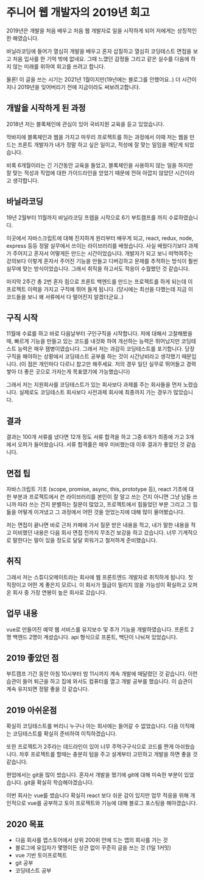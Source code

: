 # 주니어 웹 개발자의 2019년 회고

2019년은 개발을 처음 배우고 처음 웹 개발자로 일을 시작하게 되어 저에게는 상징적인 한 해였습니다.

바닐라코딩에 들어가 열심히 개발을 배우고 혼자 삽질하고 열심히 코딩테스트 면접을 보고 처음 입사를 한 기억 밖에 없네요. 그때 느꼈던 감정들 그리고 같은 실수를 다음에 하지 않는 미래를 위하여 회고를 쓰려고 합니다.

물론! 이 글을 쓰는 시기는 2021년 1월이지만(19년에는 블로그를 안했어요..) 더 시간이 지나 2019년을 잊어버리기 전에 지금이라도 써보려고합니다.

## 개발을 시작하게 된 과정

2018년 저는 블록체인에 관심이 있어 국비지원 교육을 듣고 있었습니다.

막바지에 블록체인과 웹을 가지고 마무리 프로젝트를 하는 과정에서 이때 저는 웹을 만드는 프론트 개발자가 내가 정말 하고 싶은 일이고, 적성에 잘 맞는 일임을 깨닫게 되었습니다.

비록 6개월이라는 긴 기간동안 교육을 들었고, 블록체인을 사용하지 않는 일을 하지만 잘 맞는 적성과 직업에 대한 가이드라인을 얻었기 때문에 전혀 아깝지 않았던 시간이라고 생각합니다.

## 바닐라코딩

19년 2월부터 11월까지 바닐라코딩 프렙을 시작으로 6기 부트캠프를 까지 수료하였습니다.

이곳에서 자바스크립트에 대해 진지하게 원리부터 배우게 되고, react, redux, node, express 등등 정말 실무에서 쓰이는 라이브러리를 배웠습니다. 사실 배웠다기보다 과제가 주어지고 혼자서 어떻게든 만드는 시간이었습니다. 개발자가 되고 보니 떠먹여주는 강의보다 이렇게 혼자서 주어진 기능을 만들고 디버깅하고 문제를 추적하는 방식이 훨씬 실무에 맞는 방식이었습니다. 그래서 취직을 하고서도 적응이 수월했던 것 같습니다.

마지막 2주간 총 2번 혼자 힘으로 프론트 백엔드를 만드는 프로젝트를 하게 되는데 이 프로젝트 이력을 가지고 구직에 뛰어 들게 됩니다. (댱시에는 최선을 다했는데 지금 이 코드들을 보니 왜 서류에서 다 떨어진지 알겠더군요..)

## 구직 시작

11월에 수료를 하고 바로 다음날부터 구인구직을 시작합니다. 저에 대해서 고찰해봤을때, 빠르게 기능을 만들고 있는 코드를 내것화 하여 개선하는 능력은 뛰어났지만 코딩테스트 능력은 매우 잼병이였습니다. 그래서 저는 과감히 코딩테스트를 포기합니다. 당장 구직을 해야하는 상황에서 코딩테스트 공부를 하는 것이 시간낭비라고 생각했기 때문입니다. (이 점은 개인마다 다르니 참고만 해주세요. 저의 경우 일단 실무로 뛰어들고 경력 쌓아 더 좋은 곳으로 가자는게 목표였기에 가능했습니다)

그래서 저는 지원회사를 코딩테스트가 있는 회사보다 과제를 주는 회사들을 먼저 노렸습니다. 실제로도 코딩테스트 회사보다 사전과제 회사에 최종까지 가는 경우가 많았습니다.

## 결과

결과는 100개 서류를 냈다면 12개 정도 서류 합격을 하고 그중 6개가 최종에 가고 3개에서 오퍼가 들어왔습니다. 서류 합격률은 매우 미비했는데 이후 결과가 좋았던 것 같습니다.

## 면접 팁

자바스크립트 기초 (scope, promise, async, this, prototype 등), react 기초에 대한 부분과 프로젝트에서 쓴 라이브러리를 본인이 잘 알고 쓰는 건지 아니면 그냥 남들 쓰니까 따라 쓰는 건지 분별하는 질문이 많았고, 프로젝트에서 힘들었던 부분 그리고 그 힘듦을 어떻게 이겨냈고 그 과정에서 어떤 것을 얻었는지에 대해 많이 물어봤습니다.

저는 면접이 끝나면 바로 근처 카페에 가서 질문 받은 내용을 적고, 내가 말한 내용을 적고 미비했던 내용은 다음 회사 면접 전까지 무조건 보강을 하고 갔습니다. 너무 기계적으로 말한다는 말이 있을 정도로 달달 외워가고 철저하게 준비했습니다.

## 취직

그래서 저는 스튜디오메이트라는 회사에 웹 프론트엔드 개발자로 취직하게 됩니다. 첫 직장이고 어떤 게 좋은지 모르니. 이 회사가 월급이 밀리지 않을 가능성이 확실하고 오퍼 온 회사 중 가장 연봉이 높은 회사로 갔습니다.

## 업무 내용

vue로 만들어진 예약 웹 서비스를 유지보수 및 추가 기능을 개발하였습니다. 프론트 2명 백엔드 2명이 계셨습니다. api 형식으로 프론트, 백단이 나눠져 있었습니다.

## 2019 좋았던 점

부트캠프 기간 동안 아침 10시부터 밤 11시까지 계속 개발에 매달렸던 것 같습니다. 이런 습관이 들어 퇴근을 하고 집에 와서도 컴퓨터를 열고 개발 공부를 했습니다. 이 습관이 계속 유지되면 정말 좋을 것 같습니다.

## 2019 아쉬운점

확실히 코딩테스트를 버리니 누구나 아는 회사에는 들어갈 수 없었습니다. 다음 이직때는 코딩테스트를 확실히 준비하여 이직하겠습니다.

또한 프로젝트가 2주라는 데드라인이 있어 너무 주먹구구식으로 코드를 짠게 아쉬웠습니다. 차후 프로젝트를 할때는 충분히 텀을 주고 설계부터 고민하고 개발을 하면 좋을 것 같습니다.

현업에서는 git을 많이 썼습니다. 혼자서 개발을 했기에 git에 대해 미숙한 부분이 있었습니다. git을 확실히 학습해야겠습니다.

이번 회사는 vue를 썼습니다 확실히 react 보다 쉬운 감이 있지만 업무 적응을 위해 개인적으로 vue를 공부하고 토이 프로젝트와 기능에 대해 블로그 포스팅을 해야겠습니다.

## 2020 목표

- 다음 회사를 앱스토어에서 상위 200위 안에 드는 앱의 회사를 가는 것
- 블로그에 유입자가 몇명이든 상관 없이 꾸준히 글을 쓰는 것 (1일 1커밋)
- vue 기반 토이프로젝트
- git 공부
- 코딩테스트 공부
